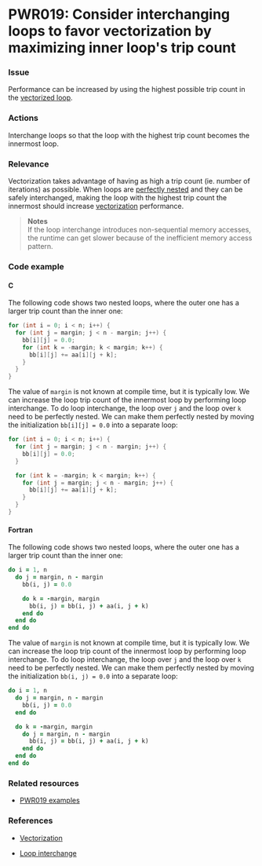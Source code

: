 # PWR019: Consider interchanging loops to favor vectorization by maximizing inner loop's trip count

### Issue

Performance can be increased by using the highest possible trip count in the
[vectorized loop](../../Glossary/Vectorization.md).

### Actions

Interchange loops so that the loop with the highest trip count becomes the
innermost loop.

### Relevance

Vectorization takes advantage of having as high a trip count (ie. number of
iterations) as possible. When loops are
[perfectly nested](../../Glossary/Perfect-loop-nesting.md) and they can be safely
interchanged, making the loop with the highest trip count the innermost should
increase [vectorization](../../Glossary/Vectorization.md) performance.

>**Notes**  
>If the loop interchange introduces non-sequential memory accesses, the runtime
>can get slower because of the inefficient memory access pattern.

### Code example

#### C

The following code shows two nested loops, where the outer one has a larger trip
count than the inner one:

```c
for (int i = 0; i < n; i++) {
  for (int j = margin; j < n - margin; j++) {
    bb[i][j] = 0.0;
    for (int k = -margin; k < margin; k++) {
      bb[i][j] += aa[i][j + k];
    }
  }
}
```

The value of `margin` is not known at compile time, but it is typically low. We
can increase the loop trip count of the innermost loop by performing loop
interchange. To do loop interchange, the loop over `j` and the loop over `k`
need to be perfectly nested. We can make them perfectly nested by moving the
initialization `bb[i][j] = 0.0` into a separate loop:

```c
for (int i = 0; i < n; i++) {
  for (int j = margin; j < n - margin; j++) {
    bb[i][j] = 0.0;
  }

  for (int k = -margin; k < margin; k++) {
    for (int j = margin; j < n - margin; j++) {
      bb[i][j] += aa[i][j + k];
    }
  }
}
```

#### Fortran

The following code shows two nested loops, where the outer one has a larger
trip count than the inner one:

```f90
do i = 1, n
  do j = margin, n - margin
    bb(i, j) = 0.0

    do k = -margin, margin
      bb(i, j) = bb(i, j) + aa(i, j + k)
    end do
  end do
end do
```

The value of `margin` is not known at compile time, but it is typically low. We
can increase the loop trip count of the innermost loop by performing loop
interchange. To do loop interchange, the loop over `j` and the loop over `k`
need to be perfectly nested. We can make them perfectly nested by moving the
initialization `bb(i, j) = 0.0` into a separate loop:

```f90
do i = 1, n
  do j = margin, n - margin
    bb(i, j) = 0.0
  end do

  do k = -margin, margin
    do j = margin, n - margin
      bb(i, j) = bb(i, j) + aa(i, j + k)
    end do
  end do
end do
```

### Related resources

* [PWR019 examples](../PWR019)

### References

* [Vectorization](../../Glossary/Vectorization.md)

* [Loop interchange](../../Glossary/Loop-interchange.md)
